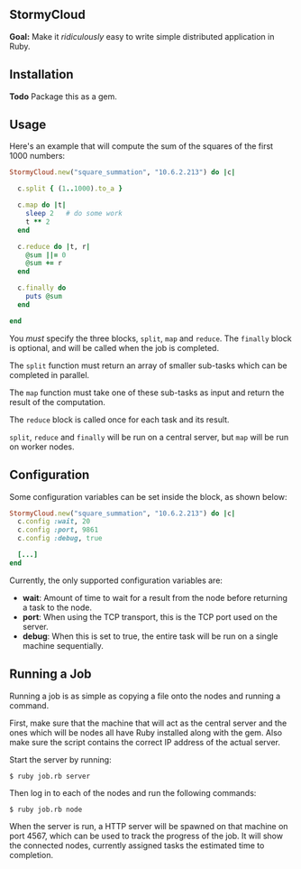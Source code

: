 StormyCloud
-----------

**Goal:** Make it _ridiculously_ easy to write simple distributed application
in Ruby.

Installation
------------

**Todo** Package this as a gem.

Usage
-----

Here's an example that will compute the sum of the squares of the first 1000
numbers:

```ruby
StormyCloud.new("square_summation", "10.6.2.213") do |c|

  c.split { (1..1000).to_a }

  c.map do |t|
    sleep 2   # do some work
    t ** 2
  end

  c.reduce do |t, r|
    @sum ||= 0
    @sum += r
  end

  c.finally do
    puts @sum
  end

end
```

You _must_ specify the three blocks, `split`, `map` and `reduce`. The `finally`
block is optional, and will be called when the job is completed.

The `split` function must return an array of smaller sub-tasks which can be
completed in parallel.

The `map` function must take one of these sub-tasks as input and return the
result of the computation.

The `reduce` block is called once for each task and its result.

`split`, `reduce` and `finally` will be run on a central server, but `map` will
be run on worker nodes.

Configuration
-------------

Some configuration variables can be set inside the block, as shown below:

```ruby
StormyCloud.new("square_summation", "10.6.2.213") do |c|
  c.config :wait, 20
  c.config :port, 9861
  c.config :debug, true

  [...]
end
```

Currently, the only supported configuration variables are:

  * **wait**: Amount of time to wait for a result from the node before
returning a task to the node.
  * **port**: When using the TCP transport, this is the TCP port used on the
server.
  * **debug**: When this is set to true, the entire task will be run on a
single machine sequentially.

Running a Job
-------------

Running a job is as simple as copying a file onto the nodes and running a
command.

First, make sure that the machine that will act as the central server and the
ones which will be nodes all have Ruby installed along with the gem. Also make
sure the script contains the correct IP address of the actual server.

Start the server by running:

    $ ruby job.rb server

Then log in to each of the nodes and run the following commands:

    $ ruby job.rb node

When the server is run, a HTTP server will be spawned on that machine on port
4567, which can be used to track the progress of the job. It will show the
connected nodes, currently assigned tasks the estimated time to completion.
